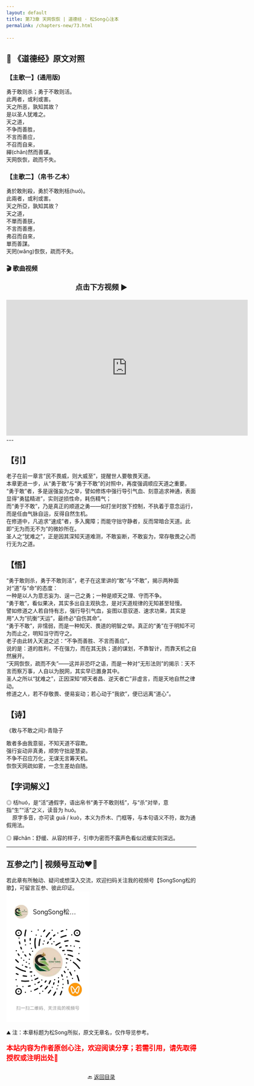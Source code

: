 ```yaml
---
layout: default
title: 第73章 天网恢恢 | 道德经 · 松Song心注本
permalink: /chapters-new/73.html

---
```


## 📜 《道德经》原文对照
### 【主歌一】(通用版)
勇于敢则杀；勇于不敢则活。<br>
此两者，或利或害。<br>
天之所恶，孰知其故？<br>
是以圣人犹难之。<br>
天之道，<br>
不争而善胜，<br>
不言而善应，<br>
不召而自来，<br>
繟(chǎn)然而善谋。<br>
天网恢恢，疏而不失。<br>

### 【主歌二】（帛书·乙本）
勇於敢則殺，勇於不敢則栝(huó)。<br>
此兩者，或利或害。<br>
天之所亞，孰知其故？<br>
天之道，<br>
不單而善朕，<br>
不言而善應，<br>
弗召而自來，<br>
單而善謀。<br>
天罔(wǎng)恢恢，疏而不失。<br>

### 🎬 歌曲视频
<p style="text-align:center; font-size:1.2rem; font-weight:bold;">
  点击下方视频 ▶️
</p>

<iframe
  src="https://streamable.com/e/dfprmt"
  width="640"
  height="360"
  frameborder="0"
  allowfullscreen
  loading="lazy">
</iframe>
---

## 【引】
老子在前一章言“民不畏威，则大威至”，提醒世人要敬畏天道。<br>
本章更进一步，从“勇于敢”与“勇于不敢”的对照中，再度强调顺应天道之重要。<br> 
“勇于敢”者，多是逞强妄为之举，譬如修炼中强行导引气血、刻意追求神通，表面显得“勇猛精进”，实则逆损性命，耗伤精气；<br>
而“勇于不敢”，乃是真正的顺道之勇——如打坐时放下控制，不执着于意念运行，而是任由气脉自运，反得自然生机。<br>
在修道中，凡追求“速成”者，多入魔障；而能守拙守静者，反而常暗合天道。此即“无为而无不为”的微妙所在。<br>
圣人之“犹难之”，正是因其深知天道难测，不敢妄断，不敢妄为，常存敬畏之心而行无为之道。<br>

## 【悟】
“勇于敢则杀，勇于不敢则活”，老子在这里讲的“敢”与“不敢”，揭示两种面对“道”与“命”的态度：<br>
一种是以人为意志妄为、逞一己之勇；一种是顺天之理、守而不争。<br>
“勇于敢”，看似果决，其实多出自主观执念，是对天道规律的无知甚至轻慢。<br>
譬如修道之人若自恃有志，强行导引气血，妄图以意驭道、速求功果，其实是用“人为”抗衡“天运”，最终必“自伤其命”。<br>
“勇于不敢”，非懦弱，而是一种知天、畏道的明智之举。真正的“勇”在于明知不可为而止之，明知当守而守之。<br>
老子由此转入天道之述：“不争而善胜、不言而善应”，<br>
说的是：道的胜利，不在强力，而在其无执；道的谋划，不靠智计，而靠天机之自然展开。<br>
“天网恢恢，疏而不失”——这并非恐吓之语，而是一种对“无形法则”的揭示：天不言而察万事，人自以为脱网，其实早已置身其中。<br>
圣人之所以“犹难之”，正因深知“顺天者昌、逆天者亡”非虚言，而是天地自然之律动。<br>
修道之人，若不存敬畏、便易妄动；若心动于“我欲”，便已远离“道心”。<br>

## 【诗】
《敢与不敢之间》·青隐子<br>

敢者多由我意驱，不知天道不容欺。<br>
强行妄动非真勇，顺势守拙是慧姿。<br>
不争不召应万化，无谋无言筹天机。<br>
恢恢天网疏如雾，一念生差劫自随。<br>

## 【字词解义】

◎ 栝huó，是“活”通假字，语出帛书“勇于不敢则栝”，与“杀”对举，意指“生”“活”之义，读音为 huó。<br>
&nbsp;&nbsp;&nbsp;&nbsp;原字多音，亦可读 guā / kuò，本义为乔木、门框等，与本句语义不符，故为通假用法。<br>

◎ 繟chǎn：舒缓、从容的样子，引申为密而不露声色看似迟缓实则深远。<br>

---

##  互参之门 | 视频号互动❤️🤝

若此章有所触动、疑问或想深入交流，欢迎扫码关注我的视频号【SongSong松的歌】，可留言互参、彼此印证。<br>
<img src="../img/qrcode_songsong.jpg" alt="扫码进入视频号" width="220">

⛰️ 注：本章标题为松Song所拟，原文无章名，仅作导览参考。<br>
<p style="color:red; font-size:18px; font-weight:bold;">
本站内容为作者原创心注，欢迎阅读分享；若需引用，请先取得授权或注明出处🙏
</p>

<p style="text-align:center; margin-top:2em;">
  🔙 <a href="{{ '/' | relative_url }}#catalog">返回目录</a>
</p>
